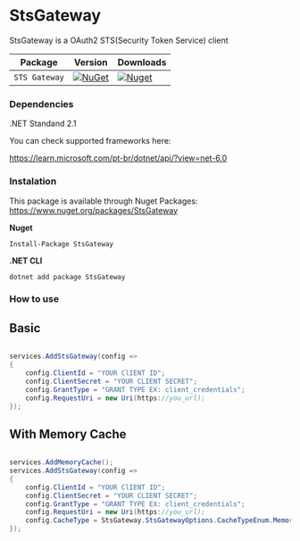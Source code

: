 # StsGateway
StsGateway is a OAuth2 STS(Security Token Service) client


| Package |  Version | Downloads |
| ------- | ----- | ----- |
| `STS Gateway` | [![NuGet](https://img.shields.io/nuget/v/StsGateway.svg)](https://nuget.org/packages/StsGateway) | [![Nuget](https://img.shields.io/nuget/dt/StsGateway.svg)](https://nuget.org/packages/StsGateway) |


### Dependencies
.NET Standand 2.1

You can check supported frameworks here:

https://learn.microsoft.com/pt-br/dotnet/api/?view=net-6.0

### Instalation
This package is available through Nuget Packages: https://www.nuget.org/packages/StsGateway


**Nuget**
```
Install-Package StsGateway
```

**.NET CLI**
```
dotnet add package StsGateway
```

### How to use
## Basic
```csharp

services.AddStsGateway(config =>
{
    config.ClientId = "YOUR ClIENT ID";
    config.ClientSecret = "YOUR CLIENT SECRET";
    config.GrantType = "GRANT TYPE EX: client_credentials";
    config.RequestUri = new Uri(https://you_url);
});

```
## With Memory Cache
```csharp

services.AddMemoryCache();
services.AddStsGateway(config =>
{
    config.ClientId = "YOUR ClIENT ID";
    config.ClientSecret = "YOUR CLIENT SECRET";
    config.GrantType = "GRANT TYPE EX: client_credentials";
    config.RequestUri = new Uri(https://you_url);
    config.CacheType = StsGateway.StsGatewayOptions.CacheTypeEnum.MemoryCache;
});

```
